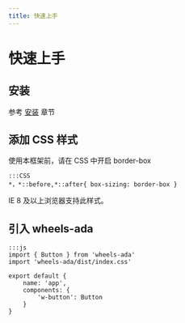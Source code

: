 ```yaml
---
title: 快速上手
---
```


# 快速上手

## 安装

参考 [安装](/install/) 章节

## 添加 CSS 样式

使用本框架前，请在 CSS 中开启 border-box

```
:::CSS
*，*::before,*::after{ box-sizing: border-box }
```

IE 8 及以上浏览器支持此样式。

## 引入 wheels-ada

```
:::js
import { Button } from 'wheels-ada'
import 'wheels-ada/dist/index.css'

export default {
    name: 'app',
    components: {
        'w-button': Button
    }
}
```
